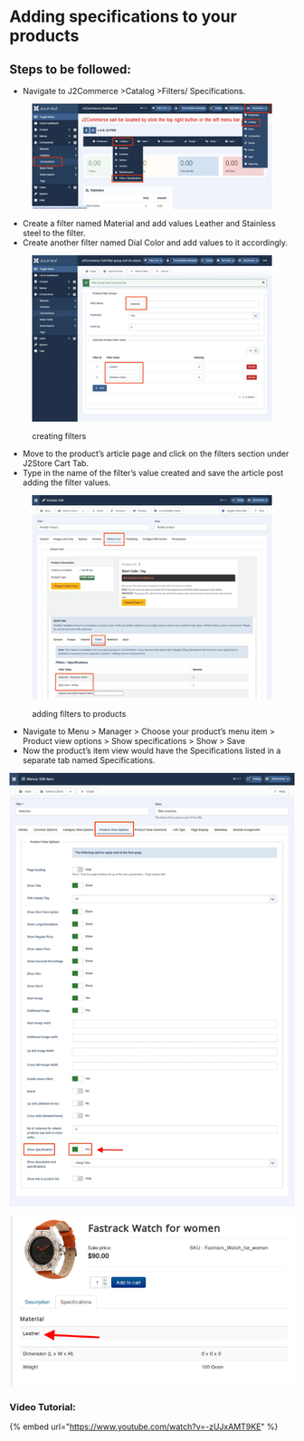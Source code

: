 # Adding specifications to your products

## Steps to be followed: <a href="#steps-to-be-followed" id="steps-to-be-followed"></a>

* Navigate to J2Commerce >Catalog >Filters/ Specifications.

<figure><img src="../.gitbook/assets/filter2.webp" alt=""><figcaption></figcaption></figure>

* Create a filter named Material and add values Leather and Stainless steel to the filter.
* Create another filter named Dial Color and add values to it accordingly.

<figure><img src="../.gitbook/assets/creating_filter.webp" alt=""><figcaption><p>creating filters</p></figcaption></figure>

* Move to the product’s article page and click on the filters section under J2Store Cart Tab.
* Type in the name of the filter’s value created and save the article post adding the filter values.&#x20;

<figure><img src="../.gitbook/assets/flex_filters (2).webp" alt=""><figcaption><p>adding filters to products</p></figcaption></figure>

* Navigate to Menu > Manager > Choose your product’s menu item > Product view options > Show specifications > Show > Save
* Now the product’s item view would have the Specifications listed in a separate tab named Specifications.

![Menu settings](<../.gitbook/assets/show_specs (1).webp>)

![Frontend](https://raw.githubusercontent.com/j2store/doc-images/master/catalog/adding-specs-to-pro/specsinfront.png)

### Video Tutorial: <a href="#video-tutorial" id="video-tutorial"></a>

{% embed url="https://www.youtube.com/watch?v=-zUJxAMT9KE" %}
